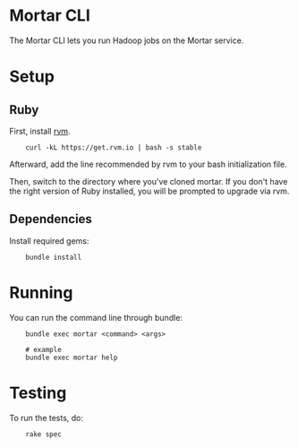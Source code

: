 # Mortar CLI

The Mortar CLI lets you run Hadoop jobs on the Mortar service.

# Setup

## Ruby

First, install [rvm](https://rvm.io/rvm/install/).

        curl -kL https://get.rvm.io | bash -s stable
        
Afterward, add the line recommended by rvm to your bash initialization file.

Then, switch to the directory where you've cloned mortar.  If you don't have the right version of Ruby installed, you will be prompted to upgrade via rvm.

## Dependencies

Install required gems:

        bundle install

# Running

You can run the command line through bundle:

        bundle exec mortar <command> <args>
        
        # example
        bundle exec mortar help

# Testing

To run the tests, do:

        rake spec
